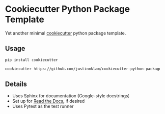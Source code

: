 # Cookiecutter Python Package Template

Yet another minimal [cookiecutter](https://github.com/cookiecutter/cookiecutter) python package template.

## Usage

```bash
pip install cookiecutter

cookiecutter https://github.com/justinmklam/cookiecutter-python-package
```

## Details

* Uses Sphinx for documentation (Google-style docstrings)
* Set up for [Read the Docs](https://readthedocs.org/), if desired
* Uses Pytest as the test runner
